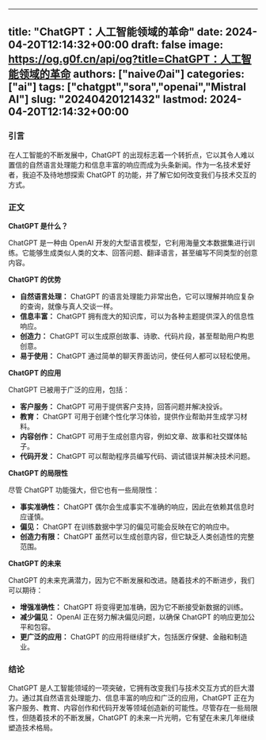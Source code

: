 
---
title: "ChatGPT：人工智能领域的革命"
date: 2024-04-20T12:14:32+00:00
draft: false
image: https://og.g0f.cn/api/og?title=ChatGPT：人工智能领域的革命
authors: ["naiveのai"]
categories: ["ai"]
tags: ["chatgpt","sora","openai","Mistral AI"]
slug: "20240420121432"
lastmod: 2024-04-20T12:14:32+00:00
---
### 引言

在人工智能的不断发展中，ChatGPT 的出现标志着一个转折点，它以其令人难以置信的自然语言处理能力和信息丰富的响应而成为头条新闻。作为一名技术爱好者，我迫不及待地想探索 ChatGPT 的功能，并了解它如何改变我们与技术交互的方式。

### 正文

**ChatGPT 是什么？**

ChatGPT 是一种由 OpenAI 开发的大型语言模型，它利用海量文本数据集进行训练。它能够生成类似人类的文本、回答问题、翻译语言，甚至编写不同类型的创意内容。

**ChatGPT 的优势**

* **自然语言处理：** ChatGPT 的语言处理能力非常出色，它可以理解并响应复杂的查询，就像与真人交谈一样。
* **信息丰富：** ChatGPT 拥有庞大的知识库，可以为各种主题提供深入的信息性响应。
* **创造力：** ChatGPT 可以生成原创故事、诗歌、代码片段，甚至帮助用户构思创意。
* **易于使用：** ChatGPT 通过简单的聊天界面访问，使任何人都可以轻松使用。

**ChatGPT 的应用**

ChatGPT 已被用于广泛的应用，包括：

* **客户服务：** ChatGPT 可用于提供客户支持，回答问题并解决投诉。
* **教育：** ChatGPT 可用于创建个性化学习体验，提供作业帮助并生成学习材料。
* **内容创作：** ChatGPT 可用于生成创意内容，例如文章、故事和社交媒体帖子。
* **代码开发：** ChatGPT 可以帮助程序员编写代码、调试错误并解决技术问题。

**ChatGPT 的局限性**

尽管 ChatGPT 功能强大，但它也有一些局限性：

* **事实准确性：** ChatGPT 偶尔会生成事实不准确的响应，因此在依赖其信息时应谨慎。
* **偏见：** ChatGPT 在训练数据中学习的偏见可能会反映在它的响应中。
* **创造力有限：** ChatGPT 虽然可以生成创意内容，但它缺乏人类创造性的完整范围。

**ChatGPT 的未来**

ChatGPT 的未来充满潜力，因为它不断发展和改进。随着技术的不断进步，我们可以期待：

* **增强准确性：** ChatGPT 将变得更加准确，因为它不断接受新数据的训练。
* **减少偏见：** OpenAI 正在努力解决偏见问题，以确保 ChatGPT 的响应更加公平和包容。
* **更广泛的应用：** ChatGPT 的应用将继续扩大，包括医疗保健、金融和制造业。

### 结论

ChatGPT 是人工智能领域的一项突破，它拥有改变我们与技术交互方式的巨大潜力。通过其自然语言处理能力、信息丰富的响应和广泛的应用，ChatGPT 正在为客户服务、教育、内容创作和代码开发等领域创造新的可能性。尽管存在一些局限性，但随着技术的不断发展，ChatGPT 的未来一片光明，它有望在未来几年继续塑造技术格局。